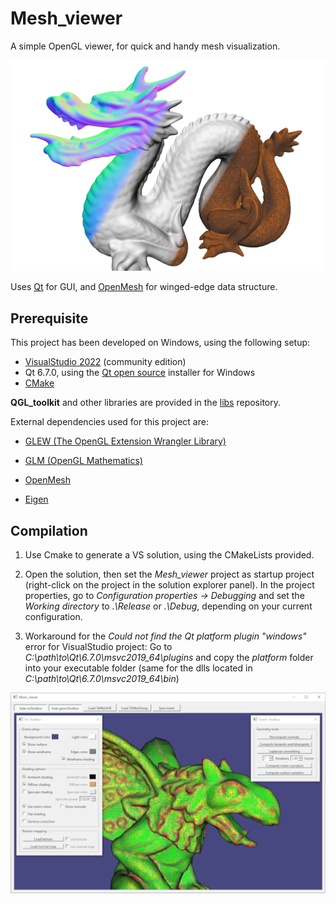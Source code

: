 # Mesh_viewer

A simple OpenGL viewer, for quick and handy mesh visualization.  

![img1](img1.png)


Uses [Qt](https://www.qt.io/) for GUI, and [OpenMesh](https://www.graphics.rwth-aachen.de/software/openmesh/) for winged-edge data structure. 


## Prerequisite

This project has been developed on Windows, using the following setup:

* [VisualStudio 2022](https://visualstudio.microsoft.com) (community edition)
* Qt 6.7.0, using the [Qt open source](https://www.qt.io/download-open-source) installer for Windows
* [CMake]( https://cmake.org/ )


**QGL_toolkit** and other libraries are provided in the [libs](https://github.com/ludoBcg/libs) repository. 

External dependencies used for this project are:

* [GLEW (The OpenGL Extension Wrangler Library)](http://glew.sourceforge.net/)
  
* [GLM (OpenGL Mathematics)](https://github.com/g-truc/glm)

* [OpenMesh](https://www.graphics.rwth-aachen.de/software/openmesh)

* [Eigen](https://gitlab.com/libeigen/eigen)
 


## Compilation

1. Use Cmake to generate a VS solution, using the CMakeLists provided.

2. Open the solution, then set the *Mesh_viewer* project as startup project (right-click on the project in the solution explorer panel).
   In the project properties, go to *Configuration properties -> Debugging* and set the *Working directory* to *.\Release* or *.\Debug*, depending on your current configuration.
   
3. Workaround for the *Could not find the Qt platform plugin "windows"* error for VisualStudio project:
   Go to *C:\path\to\Qt\6.7.0\msvc2019_64\plugins* and copy the *platform* folder into your executable folder (same for the dlls located in *C:\path\to\Qt\6.7.0\msvc2019_64\bin*) 


![img2](img2.png)


